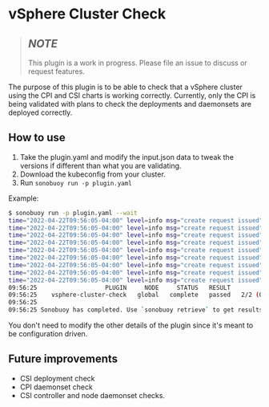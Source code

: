 # vSphere Cluster Check

>## _NOTE_
>This plugin is a work in progress. Please file an issue to discuss or request features.
>

The purpose of this plugin is to be able to check that a vSphere cluster using the CPI and CSI charts is working correctly. Currently, only the CPI is being validated with plans to check the deployments and daemonsets are deployed correctly.

## How to use

1. Take the plugin.yaml and modify the input.json data to tweak the versions if different than what you are validating.
2. Download the kubeconfig from your cluster.
3. Run `sonobuoy run -p plugin.yaml`

Example:

```Bash
$ sonobuoy run -p plugin.yaml --wait
time="2022-04-22T09:56:05-04:00" level=info msg="create request issued" name=sonobuoy namespace= resource=namespaces
time="2022-04-22T09:56:05-04:00" level=info msg="create request issued" name=sonobuoy-serviceaccount namespace=sonobuoy resource=serviceaccounts
time="2022-04-22T09:56:05-04:00" level=info msg="create request issued" name=sonobuoy-serviceaccount-sonobuoy namespace= resource=clusterrolebindings
time="2022-04-22T09:56:05-04:00" level=info msg="create request issued" name=sonobuoy-serviceaccount-sonobuoy namespace= resource=clusterroles
time="2022-04-22T09:56:05-04:00" level=info msg="create request issued" name=sonobuoy-config-cm namespace=sonobuoy resource=configmaps
time="2022-04-22T09:56:05-04:00" level=info msg="create request issued" name=sonobuoy-plugins-cm namespace=sonobuoy resource=configmaps
time="2022-04-22T09:56:05-04:00" level=info msg="create request issued" name=sonobuoy namespace=sonobuoy resource=pods
time="2022-04-22T09:56:05-04:00" level=info msg="create request issued" name=plugin-vsphere-cluster-check-cm namespace=sonobuoy resource=configmaps
time="2022-04-22T09:56:05-04:00" level=info msg="create request issued" name=sonobuoy-aggregator namespace=sonobuoy resource=services
09:56:25                   PLUGIN     NODE     STATUS   RESULT           PROGRESS
09:56:25    vsphere-cluster-check   global   complete   passed   2/2 (0 failures)
09:56:25
09:56:25 Sonobuoy has completed. Use `sonobuoy retrieve` to get results.
```

You don't need to modify the other details of the plugin since it's meant to be configuration driven. 

## Future improvements

* CSI deployment check
* CPI daemonset check
* CSI controller and node daemonset checks.
